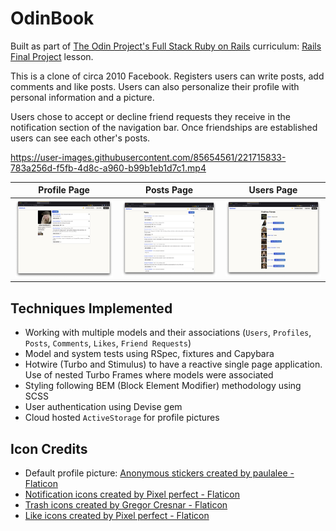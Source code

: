 # OdinBook
Built as part of [The Odin Project's Full Stack Ruby on Rails](https://www.theodinproject.com/paths/full-stack-ruby-on-rails?) curriculum: [Rails Final Project](https://www.theodinproject.com/lessons/ruby-on-rails-rails-final-project) lesson.

This is a clone of circa 2010 Facebook. Registers users can write posts, add comments and like posts. Users can also personalize their profile with personal information and a picture.

Users chose to accept or decline friend requests they receive in the notification section of the navigation bar. Once friendships are established users can see each other's posts.

https://user-images.githubusercontent.com/85654561/221715833-783a256d-f5fb-4d8c-a960-b99b1eb1d7c1.mp4


Profile Page | Posts Page | Users Page
:-------------------------:|:-------------------------:|:-------------------------:
![Profile Page](readme_files/Screenshot%20Profile%20Page.png) | ![Posts Page](readme_files/Screenshot%20Posts%20Page.png) | ![Users Page](readme_files/Screenshot%20Users%20Page.png)

## Techniques Implemented
* Working with multiple models and their associations (`Users`, `Profiles`, `Posts`, `Comments`, `Likes`, `Friend Requests`)
* Model and system tests using RSpec, fixtures and Capybara
* Hotwire (Turbo and Stimulus) to have a reactive single page application. Use of nested Turbo Frames where models were associated
* Styling following BEM (Block Element Modifier) methodology using SCSS
* User authentication using Devise gem
* Cloud hosted `ActiveStorage` for profile pictures

## Icon Credits

* Default profile picture: <a href="https://www.flaticon.com/free-stickers/anonymous" title="anonymous stickers">Anonymous stickers created by paulalee - Flaticon</a>
* <a href="https://www.flaticon.com/free-icons/notification" title="notification icons">Notification icons created by Pixel perfect - Flaticon</a>
* <a href="https://www.flaticon.com/free-icons/trash" title="trash icons">Trash icons created by Gregor Cresnar - Flaticon</a>
* <a href="https://www.flaticon.com/free-icons/like" title="like icons">Like icons created by Pixel perfect - Flaticon</a>
